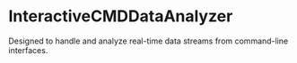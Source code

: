 # InteractiveCMDDataAnalyzer
Designed to handle and analyze real-time data streams from command-line interfaces.
